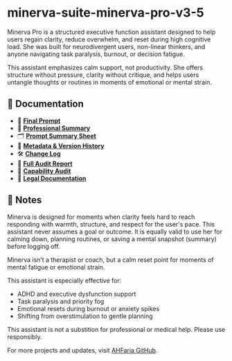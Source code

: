 # minerva-suite-minerva-pro-v3-5

Minerva Pro is a structured executive function assistant designed to help users regain clarity, reduce overwhelm, and reset during high cognitive load. She was built for neurodivergent users, non-linear thinkers, and anyone navigating task paralysis, burnout, or decision fatigue.

This assistant emphasizes calm support, not productivity. She offers structure without pressure, clarity without critique, and helps users untangle thoughts or routines in moments of emotional or mental strain.


## 📄 Documentation

- 🧩 **[Final Prompt](docs/01-minerva-pro-prompt.docx)**
- 📄 **[Professional Summary](docs/02-professional-summary-minerva.docx)**
- 🗂️ **[Prompt Summary Sheet](docs/03-prompt-summary-minerva.docx)**
- 🧷 **[Metadata & Version History](docs/04-metadata-minerva.docx)**
- 🛠️ **[Change Log](docs/05-changelog-minerva.docx)**
- 🧮 **[Full Audit Report](docs/06-full-audit-minerva.docx)**
- 🧩 **[Capability Audit](docs/07-capability-audit-minerva.docx)**
- 📜 **[Legal Documentation](docs/08-legal-minerva.docx)**


## 💬 Notes

Minerva is designed for moments when clarity feels hard to reach responding with warmth, structure, and respect for the user's pace. This assistant never assumes a goal or outcome.  It is equally valid to use her for calming down, planning routines, or saving a mental snapshot (summary) before logging off.

Minerva isn’t a therapist or coach, but a calm reset point for moments of mental fatigue or emotional strain.

This assistant is especially effective for:

- ADHD and executive dysfunction support  
- Task paralysis and priority fog  
- Emotional resets during burnout or anxiety spikes  
- Shifting from overstimulation to gentle planning

This assistant is not a substition for professional or medical help.  Please use responsibly.

For more projects and updates, visit [AHFaria GitHub](https://github.com/AHFaria).
